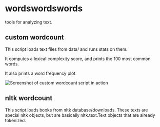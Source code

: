 wordswordswords
===============

tools for analyzing text.

## custom wordcount

This script loads text files from data/ and runs stats on them.

It computes a lexical complexity score, and prints the 100 most common words.

It also prints a word frequency plot.

![Screenshot of custom wordcount script in action](https://raw.github.com/charlesreid1/wordswordswords/master/img/WCScreenshot.png)

## nltk wordcount

This script loads books from nltk database/downloads. These texts are special
nltk objects, but are basically nltk.text.Text objects that are already tokenized.


